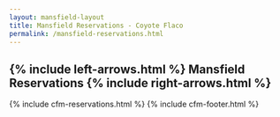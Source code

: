 ```yaml
---
layout: mansfield-layout
title: Mansfield Reservations - Coyote Flaco
permalink: /mansfield-reservations.html
---
```


<div id="tm-header-a" class="tm-block-header-a uk-block uk-block-default tm-block-fullwidth tm-grid-collapse uk-margin-large-bottom">
	<div class="uk-container uk-container-center">
		<section class="tm-header-a uk-grid" data-uk-grid-match="{target:'> div > .uk-panel'}">
			<div class="uk-width-1-1">
				<div class="uk-panel uk-text-center uk-contrast tm-overlay-secondary tm-header-height">
					<div class="tm-background-cover uk-cover-background uk-flex uk-flex-center uk-flex-middle" style="background-position: 50% 0px; background-image: url('images/cactus-R.png'); background-size: auto; background-repeat: no-repeat;" data-uk-parallax="{bg: '-200'}">
						<div class="uk-position-relative uk-container" style="width: 100%;">
							<div data-uk-parallax="{opacity: '1,0', y: '-50'}" style="transform: translate3d(0px, 0px, 0px); opacity: 1;">
								<div class="uk-scrollspy-init-inview uk-scrollspy-inview uk-animation-slide-top">
									<h1 class="uk-margin-top uk-text-center cf-heading">
                      {% include left-arrows.html %}
                      Mansfield Reservations
                      {% include right-arrows.html %}</h1>
								</div>
								<!-- <div class="uk-scrollspy-init-inview uk-scrollspy-inview uk-animation-slide-top">
									<h5 class="uk-sub-title-small">If you can dream it, you can do it</h5>
								</div> -->
							</div>
						</div>
					</div>
				</div>
			</div>
		</section>
	</div>
</div>
{% include cfm-reservations.html %}
{% include cfm-footer.html %}



